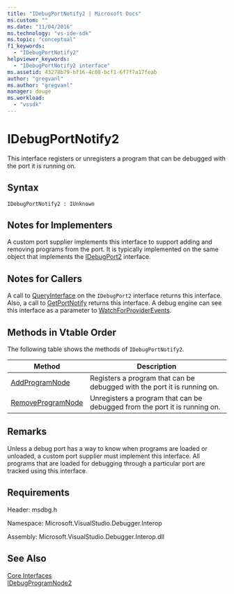 ```yaml
---
title: "IDebugPortNotify2 | Microsoft Docs"
ms.custom: ""
ms.date: "11/04/2016"
ms.technology: "vs-ide-sdk"
ms.topic: "conceptual"
f1_keywords: 
  - "IDebugPortNotify2"
helpviewer_keywords: 
  - "IDebugPortNotify2 interface"
ms.assetid: 43278b79-bf16-4c08-bcf1-6f7f7a17feab
author: "gregvanl"
ms.author: "gregvanl"
manager: douge
ms.workload: 
  - "vssdk"
---
```

# IDebugPortNotify2
This interface registers or unregisters a program that can be debugged with the port it is running on.  
  
## Syntax  
  
```  
IDebugPortNotify2 : IUnknown  
```  
  
## Notes for Implementers  
 A custom port supplier implements this interface to support adding and removing programs from the port. It is typically implemented on the same object that implements the [IDebugPort2](../../../extensibility/debugger/reference/idebugport2.md) interface.  
  
## Notes for Callers  
 A call to [QueryInterface](/cpp/atl/queryinterface) on the `IDebugPort2` interface returns this interface. Also, a call to [GetPortNotify](../../../extensibility/debugger/reference/idebugdefaultport2-getportnotify.md) returns this interface. A debug engine can see this interface as a parameter to [WatchForProviderEvents](../../../extensibility/debugger/reference/idebugprogramprovider2-watchforproviderevents.md).  
  
## Methods in Vtable Order  
 The following table shows the methods of `IDebugPortNotify2`.  
  
|Method|Description|  
|------------|-----------------|  
|[AddProgramNode](../../../extensibility/debugger/reference/idebugportnotify2-addprogramnode.md)|Registers a program that can be debugged with the port it is running on.|  
|[RemoveProgramNode](../../../extensibility/debugger/reference/idebugportnotify2-removeprogramnode.md)|Unregisters a program that can be debugged from the port it is running on.|  
  
## Remarks  
 Unless a debug port has a way to know when programs are loaded or unloaded, a custom port supplier must implement this interface. All programs that are loaded for debugging through a particular port are tracked using this interface.  
  
## Requirements  
 Header: msdbg.h  
  
 Namespace: Microsoft.VisualStudio.Debugger.Interop  
  
 Assembly: Microsoft.VisualStudio.Debugger.Interop.dll  
  
## See Also  
 [Core Interfaces](../../../extensibility/debugger/reference/core-interfaces.md)   
 [IDebugProgramNode2](../../../extensibility/debugger/reference/idebugprogramnode2.md)